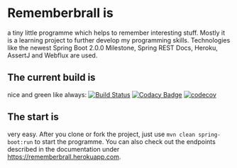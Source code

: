 # Rememberbrall is
a tiny little programme which helps to remember interesting stuff. Mostly it is a learning project to further develop my programming skills. Technologies like the newest Spring Boot 2.0.0 Milestone, Spring REST Docs, Heroku, AssertJ and Webflux are used.

## The current build is
nice and green like always: [![Build Status](https://travis-ci.org/evainga/rememberbrall.svg?branch=master)](https://travis-ci.org/evainga/rememberbrall) 
[![Codacy Badge](https://api.codacy.com/project/badge/Grade/fc67805f7aa24bbb8dd3488b505ec1d0)](https://www.codacy.com/app/evainga/rememberbrall?utm_source=github.com&amp;utm_medium=referral&amp;utm_content=evainga/rememberbrall&amp;utm_campaign=Badge_Grade)
[![codecov](https://codecov.io/gh/evainga/rememberbrall/branch/master/graph/badge.svg)](https://codecov.io/gh/evainga/rememberbrall)

## The start is
very easy. After you clone or fork the project, just use ```mvn clean spring-boot:run``` to start the programme. You can also check out the endpoints described in the documentation under https://rememberbrall.herokuapp.com.


